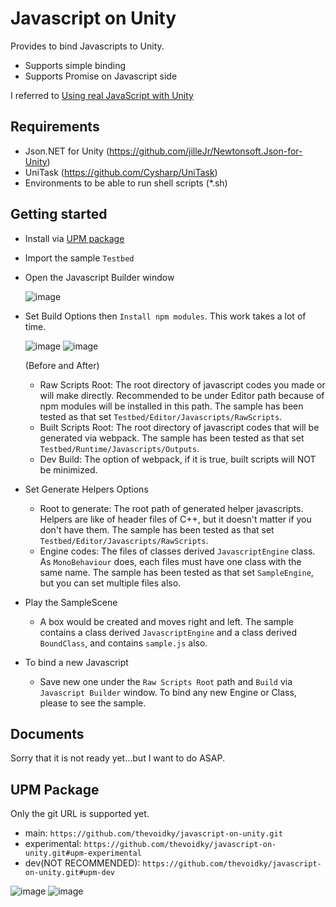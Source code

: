 # Javascript on Unity

Provides to bind Javascripts to Unity.
- Supports simple binding
- Supports Promise on Javascript side

I referred to [Using real JavaScript with Unity](https://pleasenophp.github.io/posts/using-real-javascript-with-unity.html)

## Requirements

- Json.NET for Unity (https://github.com/jilleJr/Newtonsoft.Json-for-Unity)
- UniTask (https://github.com/Cysharp/UniTask)
- Environments to be able to run shell scripts (*.sh)

## Getting started

- Install via [UPM package](#upm-package)
- Import the sample ```Testbed```
- Open the Javascript Builder window

  ![image](https://user-images.githubusercontent.com/22534449/131437303-38c1d00b-ac3d-4294-b299-ef76daa90c1f.png)
- Set Build Options then ```Install npm modules```. This work takes a lot of time.

  ![image](https://user-images.githubusercontent.com/22534449/131490619-e907a0c3-b4a9-4a05-bc96-7b963e0aea56.png)
  ![image](https://user-images.githubusercontent.com/22534449/131490534-fb87fd8a-3372-4228-b453-2aa293f768d4.png)
  
  (Before and After)
  - Raw Scripts Root: The root directory of javascript codes you made or will make directly. Recommended to be under Editor path because of npm modules will be installed in this path. The sample has been tested as that set ```Testbed/Editor/Javascripts/RawScripts```.
  - Built Scripts Root: The root directory of javascript codes that will be generated via webpack. The sample has been tested as that set ```Testbed/Runtime/Javascripts/Outputs```.
  - Dev Build: The option of webpack, if it is true, built scripts will NOT be minimized.
- Set Generate Helpers Options
  - Root to generate: The root path of generated helper javascripts. Helpers are like of header files of C++, but it doesn't matter if you don't have them. The sample has been tested as that set ```Testbed/Editor/Javascripts/RawScripts```.
  - Engine codes: The files of classes derived ```JavascriptEngine``` class. As ```MonoBehaviour``` does, each files must have one class with the same name. The sample has been tested as that set ```SampleEngine```, but you can set multiple files also.
- Play the SampleScene
  - A box would be created and moves right and left. The sample contains a class derived ```JavascriptEngine``` and a class derived ```BoundClass```, and contains ```sample.js``` also.
- To bind a new Javascript
  - Save new one under the ```Raw Scripts Root``` path and ```Build``` via ```Javascript Builder``` window. To bind any new Engine or Class, please to see the sample.

## Documents

Sorry that it is not ready yet...but I want to do ASAP.

## UPM Package

Only the git URL is supported yet.

- main: ```https://github.com/thevoidky/javascript-on-unity.git```
- experimental: ```https://github.com/thevoidky/javascript-on-unity.git#upm-experimental```
- dev(NOT RECOMMENDED): ```https://github.com/thevoidky/javascript-on-unity.git#upm-dev```

![image](https://user-images.githubusercontent.com/22534449/131436588-ba56deda-1c84-4b22-a00d-53cd5b87bfc4.png)
![image](https://user-images.githubusercontent.com/22534449/131436646-891df365-47d4-4a59-8b03-8ab43f6d1005.png)
